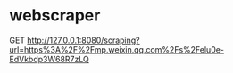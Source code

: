 # webscraper

GET http://127.0.0.1:8080/scraping?url=https%3A%2F%2Fmp.weixin.qq.com%2Fs%2Felu0e-EdVkbdp3W68R7zLQ